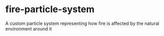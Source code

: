 # fire-particle-system
A custom particle system representing how fire is affected by the natural environment around it 
